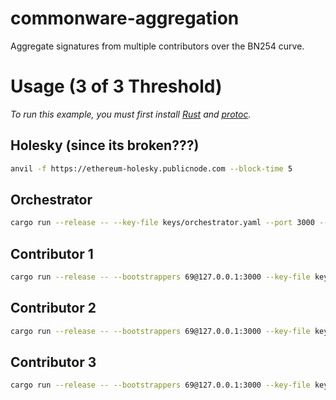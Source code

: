 # commonware-aggregation

Aggregate signatures from multiple contributors over the BN254 curve.

# Usage (3 of 3 Threshold)

_To run this example, you must first install [Rust](https://www.rust-lang.org/tools/install) and [protoc](https://grpc.io/docs/protoc-installation)._

## Holesky (since its broken???)
```bash
anvil -f https://ethereum-holesky.publicnode.com --block-time 5
```

## Orchestrator
```bash
cargo run --release -- --key-file keys/orchestrator.yaml --port 3000 --participants keys/orchestrator.yaml,keys/contributor1.yaml,keys/contributor2.yaml,keys/contributor3.yaml --contributors keys/contributor1.yaml,keys/contributor2.yaml,keys/contributor3.yaml
```

## Contributor 1
```bash
cargo run --release -- --bootstrappers 69@127.0.0.1:3000 --key-file keys/contributor1.yaml --port 3001 --participants keys/orchestrator.yaml,keys/contributor1.yaml,keys/contributor2.yaml,keys/contributor3.yaml --orchestrator keys/orchestrator.yaml --contributors keys/contributor1.yaml,keys/contributor2.yaml,keys/contributor3.yaml
```

## Contributor 2
```bash
cargo run --release -- --bootstrappers 69@127.0.0.1:3000 --key-file keys/contributor2.yaml --port 3002 --participants keys/orchestrator.yaml,keys/contributor1.yaml,keys/contributor2.yaml,keys/contributor3.yaml --orchestrator keys/orchestrator.yaml --contributors keys/contributor1.yaml,keys/contributor2.yaml,keys/contributor3.yaml
```

## Contributor 3
```bash
cargo run --release -- --bootstrappers 69@127.0.0.1:3000 --key-file keys/contributor3.yaml --port 3003 --participants keys/orchestrator.yaml,keys/contributor1.yaml,keys/contributor2.yaml,keys/contributor3.yaml --orchestrator keys/orchestrator.yaml --contributors keys/contributor1.yaml,keys/contributor2.yaml,keys/contributor3.yaml
```
